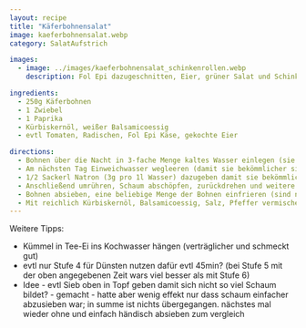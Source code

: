 ```yaml
---
layout: recipe
title: "Käferbohnensalat"
image: kaeferbohnensalat.webp
category: SalatAufstrich

images:
  - image: ../images/kaeferbohnensalat_schinkenrollen.webp
    description: Fol Epi dazugeschnitten, Eier, grüner Salat und Schinkenrollen (Rezept siehe Eiaufstrich)

ingredients:
  - 250g Käferbohnen
  - 1 Zwiebel
  - 1 Paprika
  - Kürbiskernöl, weißer Balsamicoessig
  - evtl Tomaten, Radischen, Fol Epi Käse, gekochte Eier

directions:
  - Bohnen über die Nacht in 3-fache Menge kaltes Wasser einlegen (sie saugen sich voll)
  - Am nächsten Tag Einweichwasser wegleeren (damit sie bekömmlicher sind) und ausreichend frisches Wasser dazugeben (nimmt man zu wenig werden sie matschig wie Bohnenmuß).
  - 1/2 Sackerl Natron (3g pro 1l Wasser) dazugeben damit sie bekömmlicher werden und die Farbe behalten und 15min bei Stufe 8 kochen. Die ersten 5min davon daneben stehen und bei Bedarf Schaum abschöpfen!
  - Anschließend umrühren, Schaum abschöpfen, zurückdrehen und weitere 30min bei Stufe 5 halb zugedeckt dünsten. 10min vor dem Ende der Kochzeit etwas Salz dazuzugeben (ca 1EL?). Fertig sind sie wenn sie weich sind (alte Bohnen können 30min länger dauern)
  - Bohnen absieben, eine beliebige Menge der Bohnen einfrieren (sind nach dem Auftauen direkt verwendbar) und den Rest und mit fein geschnittenem Zwiebel vermengen.
  - Mit reichlich Kürbiskernöl, Balsamicoessig, Salz, Pfeffer vermischen. Die Bohnen können noch warm sein damit sie sich gut ansaugen.
---
```


Weitere Tipps:

- Kümmel in Tee-Ei ins Kochwasser hängen (verträglicher und schmeckt gut)
- evtl nur Stufe 4 für Dünsten nutzen dafür evtl 45min? (bei Stufe 5 mit der oben angegebenen Zeit wars viel besser als mit Stufe 6)
- Idee - evtl Sieb oben in Topf geben damit sich nicht so viel Schaum bildet? - gemacht - hatte aber wenig effekt nur dass schaum einfacher abzusieben war; in summe ist nichts übergegangen. nächstes mal wieder ohne und einfach händisch absieben zum vergleich
